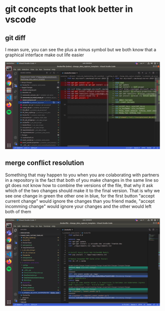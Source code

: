 # git concepts that  look better in vscode

## git diff

I mean sure, you can see the plus a minus symbol but we both know that a graphical interface make out life easier

![Image](img/gitDiff.png "git Diff command image")

## merge conflict resolution

Something that may happen to you when you are colaborating with partners in a repository is the fact that both of you make changes in the same line so git does not know how to combine the versions of the file, that why it ask which of the two changes should make it to the final version. That is why we see one change in green the other one in blue, for the first button "accept current change" would ignore the changes than you friend made, "accept incomming change" would ignore your changes and the other would left both of them

![Image](img/mergeConflictResolution.png "merge conflict resolution command image")


